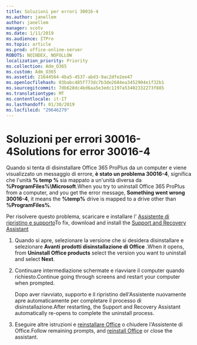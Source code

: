 ```yaml
---
title: Soluzioni per errori 30016-4
ms.author: janellem
author: janellem
manager: scotv
ms.date: 1/11/2019
ms.audience: ITPro
ms.topic: article
ms.prod: office-online-server
ROBOTS: NOINDEX, NOFOLLOW
localization_priority: Priority
ms.collection: Adm_O365
ms.custom: Adm_O365
ms.assetid: 21644564-4ba5-4537-abd3-9ac2dfe2ee47
ms.openlocfilehash: 03babc485f773dc7b3de2684ea3452904e1f32b1
ms.sourcegitcommit: 7db628dc4bd6aa5e3edc1197a53402332273f885
ms.translationtype: MT
ms.contentlocale: it-IT
ms.lasthandoff: 01/30/2019
ms.locfileid: "29646279"
---
```

# <a name="solutions-for-error-30016-4"></a><span data-ttu-id="55d92-102">Soluzioni per errori 30016-4</span><span class="sxs-lookup"><span data-stu-id="55d92-102">Solutions for error 30016-4</span></span>


<span data-ttu-id="55d92-103">Quando si tenta di disinstallare Office 365 ProPlus da un computer e viene visualizzato un messaggio di errore, **è stato un problema 30016-4**, significa che l'unità **% temp %** sia mappato a un'unità diversa da **%ProgramFiles%\Microsoft**.</span><span class="sxs-lookup"><span data-stu-id="55d92-103">When you try to uninstall Office 365 ProPlus from a computer, and you get the error message, **Something went wrong 30016-4**, it means the **%temp%** drive is mapped to a drive other than **%ProgramFiles%**.</span></span>
  
<span data-ttu-id="55d92-104">Per risolvere questo problema, scaricare e installare l' [Assistente di ripristino e supporto](https://aka.ms/SARA-OfficeUninstall-Alchemy)</span><span class="sxs-lookup"><span data-stu-id="55d92-104">To fix, download and install the [Support and Recovery Assistant](https://aka.ms/SARA-OfficeUninstall-Alchemy)</span></span>
  
1. <span data-ttu-id="55d92-105">Quando si apre, selezionare la versione che si desidera disinstallare e selezionare **Avanti** **prodotti disinstallazione di Office** .</span><span class="sxs-lookup"><span data-stu-id="55d92-105">When it opens, from **Uninstall Office products** select the version you want to uninstall and select **Next**.</span></span> 
    
2. <span data-ttu-id="55d92-106">Continuare intermediazione schermate e riavviare il computer quando richiesto.</span><span class="sxs-lookup"><span data-stu-id="55d92-106">Continue going through screens and restart your computer when prompted.</span></span>
    
    <span data-ttu-id="55d92-107">Dopo aver riavviato, supporto e il ripristino dell'Assistente nuovamente apre automaticamente per completare il processo di disinstallazione.</span><span class="sxs-lookup"><span data-stu-id="55d92-107">After restarting, the Support and Recovery Assistant automatically re-opens to complete the uninstall process.</span></span>
    
3. <span data-ttu-id="55d92-108">Eseguire altre istruzioni e [reinstallare Office](https://portal.office.com/OLS/MySoftware.aspx) o chiudere l'Assistente di Office.</span><span class="sxs-lookup"><span data-stu-id="55d92-108">Follow remaining prompts, and [reinstall Office](https://portal.office.com/OLS/MySoftware.aspx) or close the assistant.</span></span> 
    

